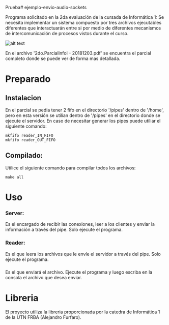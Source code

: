 Prueba# ejemplo-envio-audio-sockets

Programa solicitado en la 2da evaluación de la cursada de Informática 1:
Se necesita implementar un sistema compuesto por tres archivos ejecutables diferentes que interactuarán entre si por medio de diferentes mecanismos de intercomunicación de procesos vistos durante el curso.

![alt text](https://github.com/AgustinCastilla/ejemplo-transmision-fifo-sockets/blob/main/esquema.jpg?raw=false)

En el archivo '2do.ParcialInfoI - 20181203.pdf' se encuentra el parcial completo donde se puede ver de forma mas detallada.

# Preparado

## Instalacion

En el parcial se pedia tener 2 fifo en el directorio '/pipes' dentro de '/home', pero en esta versión se utilian dentro de '/pipes' en el directorio donde se ejecute el servidor.
En caso de necesitar generar los pipes puede utiliar el siguiente comando:
```
mkfifo reader_IN_FIFO
mkfifo reader_OUT_FIFO
```

## Compilado:

Utilice el siguiente comando para compilar todos los archivos:
```
make all
```

# Uso

### Server:
Es el encargado de recibir las conexiones, leer a los clientes y enviar la información a través del pipe.
Solo ejecute el programa.

### Reader:
Es el que leera los archivos que le envíe el servidor a través del pipe. 
Solo ejecute el programa.

###
Es el que enviará el archivo.
Ejecute el programa y luego escriba en la consola el archivo que desea enviar.

# Libreria

El proyecto utiliza la libreria proporcionada por la catedra de Informática 1 de la UTN FRBA (Alejandro Furfaro).
